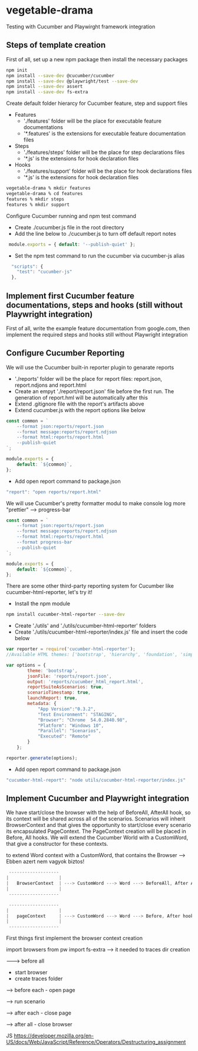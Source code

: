 # vegetable-drama
Testing with Cucumber and Playwirght framework integration


## Steps of template creation
First of all, set up a new npm package then install the necessary packages
```bash
npm init
npm install --save-dev @cucumber/cucumber
npm install --save-dev @playwright/test --save-dev
npm install --save-dev assert 
npm install --save-dev fs-extra
```

Create default folder hierarcy for Cucumber feature, step and support files
- Features
    - './features' folder will be the place for executable feature documentations
    - '*.features' is the extensions for executable feature documentation files
- Steps
    - './features/steps' folder will be the place for step declarations files
    - '*.js' is the extensions for hook declaration files
- Hooks
    - './features/support' folder will be the place for hook declarations files
    - '*.js' is the extensions for hook declaration files
```bash
vegetable-drama % mkdir features
vegetable-drama % cd features
features % mkdir steps
features % mkdir support
```

Configure Cucumber running and npm test command
- Create ./cucumber.js file in the root directory
- Add the line below to ./cucumber.js to turn off default report notes
```js
 module.exports = { default: '--publish-quiet' };
```
- Set the npm test command to run the cucumber via cucumber-js alias
```js
  "scripts": {
    "test": "cucumber-js"
  },
```


## Implement first Cucumber feature documentations, steps and hooks (still without Playwright integration)
First of all, write the example feature documentation from google.com, then implement the required steps and hooks still without Playwright integration


## Configure Cucumber Reporting
We will use the Cucumber built-in reporter plugin to genarate reports
- './reports' folder will be the place for report files: report.json, report.ndjons and report.html
- Create an empyt './report/report.json' file before the first run. The generation of report.hml will be automatically after this
- Extend .gitignore file with the report's artifacts above
- Extend cucumber.js with the report options like below
```js
const common = `
    --format json:reports/report.json 
    --format message:reports/report.ndjson 
    --format html:reports/report.html 
    --publish-quiet 
`;

module.exports = { 
    default: `${common}`,
};
```
- Add open report command to package.json
```js
"report": "open reports/report.html"
```

We will use Cucumber's pretty formatter modul to make console log more "prettier" --> progress-bar
```js
const common = `
    --format json:reports/report.json 
    --format message:reports/report.ndjson 
    --format html:reports/report.html
    --format progress-bar 
    --publish-quiet 
`;

module.exports = { 
    default: `${common}`,
};
```

There are some other third-party reporting system for Cucumber like cucumber-html-reporter, let's try it!
- Install the npm module
```bash 
npm install cucumber-html-reporter --save-dev
````
- Create './utils' and './utils/cucumber-html-reporter' folders
- Create './utils/cucumber-html-reporter/index.js' file and insert the code below
```js
var reporter = require('cucumber-html-reporter');
//Available HTML themes: ['bootstrap', 'hierarchy', 'foundation', 'simple']

var options = {
        theme: 'bootstrap',
        jsonFile: 'reports/report.json',
        output: 'reports/cucumber_html_report.html',
        reportSuiteAsScenarios: true,
        scenarioTimestamp: true,
        launchReport: true,
        metadata: {
            "App Version":"0.3.2",
            "Test Environment": "STAGING",
            "Browser": "Chrome  54.0.2840.98",
            "Platform": "Windows 10",
            "Parallel": "Scenarios",
            "Executed": "Remote"
        }
    };

reporter.generate(options);
```
- Add open report command to package.json
```js
"cucumber-html-report": "node utils/cucumber-html-reporter/index.js"
```
## Implement Cucumber and Playwright integration
We have start/close the browser with the help of BeforeAll, AfterAll hook, so its context will be shared across all of the scenarios.
Scenarios will inherit BrowserContext and that gives the opportunity to start/close every scenario its encapsulated PageContext.
The PageContext creation will be placed in Before, All hooks. 
We will extend the Cucumber World with a CustomWord, that give a constructor for these contexts.

to extend Word context with a CustomWord, that contains the Browser --> Ebben azert nem vagyok biztos!

```js
 -------------------
|                   |
|   BrowserContext  | ---> CustomWord ---> Word ---> BeforeAll, After All hook
|                   |
 -------------------

 -------------------
|                   |
|   pageContext     | ---> CustomWord ---> Word ---> Before, After hook
|                   |
 -------------------
```

 First things first implement the browser context creation

 import browsers from pw
 import fs-extra --> it needed to traces dir creation

 ---> before all
 - start browser
 - create traces folder

 --> before each
    - open page

 --> run scenario 

 --> after each
    - close page

 --> after all
    - close browser


JS
https://developer.mozilla.org/en-US/docs/Web/JavaScript/Reference/Operators/Destructuring_assignment
